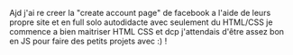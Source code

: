 Ajd j'ai re creer la "create account page" de facebook a l'aide de leurs propre site et en full solo autodidacte avec seulement du HTML/CSS 
je commence a bien maitriser HTML CSS et dcp j'attendais d'être assez bon en JS pour faire des petits projets avec :) !
